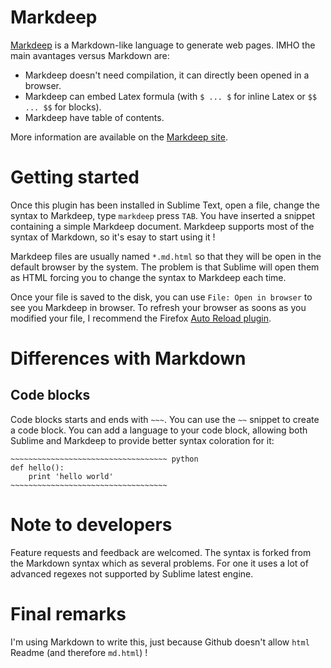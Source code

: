 # Markdeep

[Markdeep](https://casual-effects.com/markdeep) is a Markdown-like language to generate web pages.
IMHO the main avantages versus Markdown are:

- Markdeep doesn't need compilation, it can directly been opened in a browser. 
- Markdeep can embed Latex formula (with `$ ... $` for inline Latex or `$$ ... $$` for blocks).
- Markdeep have table of contents.

More information are available on the [Markdeep site](https://casual-effects.com/markdeep).

# Getting started

Once this plugin has been installed in Sublime Text,
open a file, change the syntax to Markdeep, type `markdeep` press `TAB`.
You have inserted a snippet containing a simple Markdeep document.
Markdeep supports most of the syntax of Markdown, so it's esay to start using it !

Markdeep files are usually named `*.md.html` so that they will be open in the default browser by the system.
The problem is that Sublime will open them as HTML forcing you to change the syntax to Markdeep each time.

Once your file is saved to the disk, you can use `File: Open in browser` to see you Markdeep in browser.
To refresh your browser as soons as you modified your file, I recommend the Firefox [Auto Reload plugin](https://addons.mozilla.org/en-US/firefox/addon/auto-reload/).

# Differences with Markdown

## Code blocks
Code blocks starts and ends with `~~~`. You can use the `~~` snippet to create a code block.
You can add a language to your code block, allowing both Sublime and Markdeep to provide better syntax coloration for it:

```
~~~~~~~~~~~~~~~~~~~~~~~~~~~~~~~~~~~ python
def hello():
    print 'hello world'
~~~~~~~~~~~~~~~~~~~~~~~~~~~~~~~~~~~
```

# Note to developers

Feature requests and feedback are welcomed.
The syntax is forked from the Markdown syntax which as several problems.
For one it uses a lot of advanced regexes not supported by Sublime latest engine.

# Final remarks

I'm using Markdown to write this, just because Github doesn't allow `html` Readme (and therefore `md.html`) !
